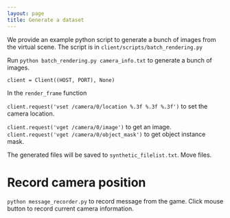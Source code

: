 ```yaml
---
layout: page
title: Generate a dataset
---
```


We provide an example python script to generate a bunch of images from the virtual scene. The script is in `client/scripts/batch_rendering.py`

Run `python batch_rendering.py camera_info.txt` to generate a bunch of images.

`client = Client((HOST, PORT), None)`

In the `render_frame` function

`client.request('vset /camera/0/location %.3f %.3f %.3f')` to set the camera location.

`client.request('vget /camera/0/image')` to get an image.
`client.request('vget /camera/0/object_mask')` to get object instance mask.

The generated files will be saved to `synthetic_filelist.txt`. Move files.

# Record camera position

`python message_recorder.py` to record message from the game. Click mouse button to record current camera information.
